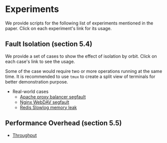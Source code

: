 # Experiments

We provide scripts for the following list of experiments mentioned in the paper. Click on each experiment's link for its usage.

## Fault Isolation (section 5.4)

We provide a set of cases to show the effect of isolation by orbit. Click on each case's link to see the usage.

Some of the case would require two or more operations running at the same time. It is recommended to use `tmux` to create a split view of terminals for better demonstration purpose.

- Real-world cases
  - [Apache proxy balancer segfault](isolation/apache-segfault.md)
  - [Nginx WebDAV segfault](isolation/nginx-segfault.md)
  - [Redis Slowlog memory leak](isolation/redis-memleak.md)

## Performance Overhead (section 5.5)

- [Throughput](throughput/README.md)
